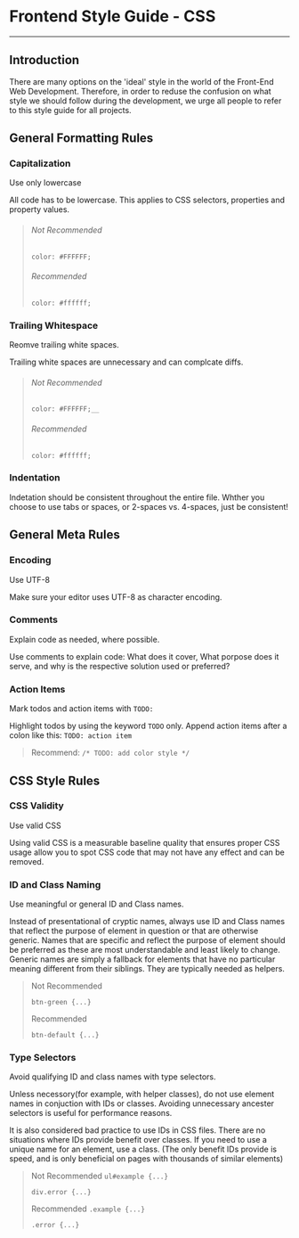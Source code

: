 # Frontend Style Guide - CSS
---
## Introduction
There are many options on the 'ideal' style in the world of the Front-End Web Development. Therefore, in order to reduse the confusion on what style we should follow during the development, we urge all people to refer to this style guide for all projects.

## General Formatting Rules
### Capitalization
Use only lowercase

All code has to be lowercase. This applies to CSS selectors, properties and property values.

> ###### Not Recommended
>
>`color: #FFFFFF;`
>
> ###### Recommended
>
>`color: #ffffff;`

### Trailing Whitespace
Reomve trailing white spaces.

Trailing white spaces are unnecessary and can complcate diffs.

> ###### Not Recommended
>
>`color: #FFFFFF;__`
>
> ###### Recommended
>
>`color: #ffffff;`

### Indentation
Indetation should be consistent throughout the entire file. Whther you choose to use tabs or spaces, or 2-spaces vs. 4-spaces, just be consistent!

## General Meta Rules
### Encoding
Use UTF-8

Make sure your editor uses UTF-8 as character encoding.

### Comments
Explain code as needed, where possible.

Use comments to explain code: What does it cover, What porpose does it serve, and why is the respective solution used or preferred?

### Action Items
Mark todos and action items with `TODO:`

Highlight todos by using the keyword `TODO` only. Append action items after a colon like this: `TODO: action item`

> Recommend:
> `/* TODO: add color style */`

## CSS Style Rules
### CSS Validity
Use valid CSS

Using valid CSS is a measurable baseline quality that ensures proper CSS usage allow you to spot CSS code that may not have any effect and can be removed.

### ID and Class Naming
Use meaningful or general ID and Class names.

Instead of presentational of cryptic names, always use ID and Class names that reflect the purpose of element in question or that are otherwise generic. Names that are specific and reflect the purpose of element should be preferred as these are most understandable and least likely to change. Generic names are simply a fallback for elements that have no particular meaning different from their siblings. They are typically needed as helpers.

> Not Recommended
>
> `btn-green {...}`
>
> Recommended
>
> `btn-default {...}`

### Type Selectors
Avoid qualifying ID and class names with type selectors.

Unless necessory(for example, with helper classes), do not use element names in conjuction with IDs or classes. Avoiding unnecessary ancester selectors is useful for performance reasons.

It is also considered bad practice to use IDs in CSS files. There are no situations where IDs provide benefit over classes. If you need to use a unique name for an element, use a class. (The only benefit IDs provide is speed, and is only beneficial on pages with thousands of similar elements)

> Not Recommended
> `ul#example {...}`
> 
> `div.error {...}`
>
> Recommended
> `.example {...}`
>
> `.error {...}`

